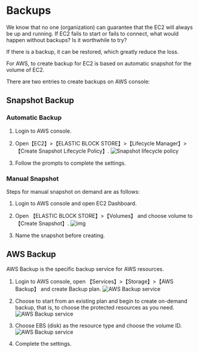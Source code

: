 # Backups

We know that no one (organization) can guarantee that the EC2 will always be up and running. If EC2 fails to start or fails to connect, what would happen without backups? Is it worthwhile to try?

If there is a backup, it can be restored, which greatly reduce the loss.

For AWS, to create backup for EC2 is based on automatic snapshot for the volume of EC2.

There are two entries to create backups on AWS console:

## Snapshot Backup

### Automatic Backup

1. Login to AWS console.  

2. Open【EC2】>【ELASTIC BLOCK STORE】>【Lifecycle Manager】>【Create Snapshot Lifecycle Policy】.
    ![Snapshot lifecycle policy](http://libs-websoft9-com.oss-cn-qingdao.aliyuncs.com/Websoft9/DocsPicture/en/aws/aws-snapshotauto-websoft9.png)  

3. Follow the prompts to complete the settings.

### Manual Snapshot 

Steps for manual snapshot on demand are as follows:

1. Login to AWS console and open EC2 Dashboard.  

2. Open 【ELASTIC BLOCK STORE】>【Volumes】 and choose volume to 【Create Snapshot】.
   ![img](https://libs.websoft9.com/Websoft9/DocsPicture/en/aws/aws-createsnapshot-websoft9.png)  

3. Name the snapshot before creating.

## AWS Backup

AWS Backup is the specific backup service for AWS resources.

1. Login to AWS console, open 【Services】>【Storage】>【AWS Backup】 and create Backup plan.
   ![AWS Backup service](https://libs.websoft9.com/Websoft9/DocsPicture/en/aws/aws-backupservices-websoft9.png)
2. Choose to start from an existing plan and begin to create on-demand backup, that is, to choose the protected resources as you need.
   ![AWS Backup service](https://libs.websoft9.com/Websoft9/DocsPicture/en/aws/aws-backupres-websoft9.png) 

3. Choose EBS (disk) as the resource type and choose the volume ID.
   ![AWS Backup service](https://libs.websoft9.com/Websoft9/DocsPicture/en/aws/aws-backupres2-websoft9.png) 
   
4. Complete the settings.